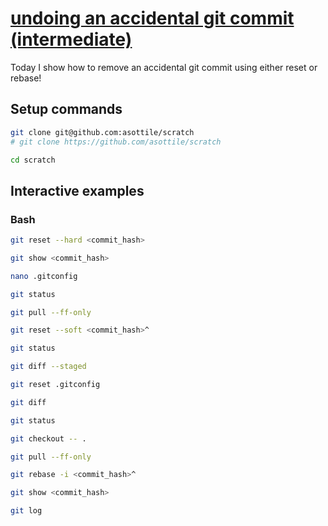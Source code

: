 # [undoing an accidental git commit (intermediate)](https://youtu.be/EcciszFDpn8)

Today I show how to remove an accidental git commit using either reset or rebase!

## Setup commands

```bash
git clone git@github.com:asottile/scratch
# git clone https://github.com/asottile/scratch

cd scratch
```

## Interactive examples

### Bash

```bash
git reset --hard <commit_hash>

git show <commit_hash>

nano .gitconfig

git status

git pull --ff-only

git reset --soft <commit_hash>^

git status

git diff --staged

git reset .gitconfig

git diff

git status

git checkout -- .

git pull --ff-only

git rebase -i <commit_hash>^

git show <commit_hash>

git log
```
